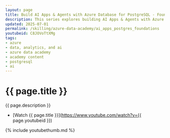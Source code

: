 ```yaml
---
layout: page
title: Build AI Apps & Agents with Azure Database for PostgreSQL - Foundations
description: This series explores building AI Apps & Agents with Azure Database for PostgreSQL. In this session, Mike Shelton introduces the series with a foundation of Azure Database for PostgreSQL.
updated: 2025-07-01
permalink: /skilling/azure-data-academy/ai_apps_postgres_foundations
youtubeid: C8JOVoTtXMg
tags: 
- azure
- data, analytics, and ai
- azure data academy
- academy content
- postgresql
- ai
---
```


# {{ page.title }}

{{ page.description }}

* [Watch {{ page.title }}](https://www.youtube.com/watch?v={{ page.youtubeid }})

{% include youtubethumb.md 
%}